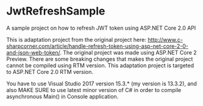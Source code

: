 # JwtRefreshSample
A sample project on how to refresh JWT token using ASP.NET Core 2.0 API

This is adaptation project from the original project here: http://www.c-sharpcorner.com/article/handle-refresh-token-using-asp-net-core-2-0-and-json-web-token/. The original project was made using ASP.NET Core 2 Preview. There are some breaking changes that makes the original project cannot be compiled using RTM version. This adaptation project is targeted to ASP.NET Core 2.0 RTM version.

You have to use Visual Studio 2017 version 15.3.* (my version is 13.3.2), and also MAKE SURE to use latest minor version of C# in order to compile asynchronous Main() in Console application.
